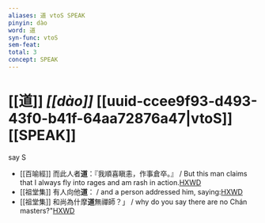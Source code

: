 ```yaml
---
aliases: 道 vtoS SPEAK
pinyin: dào
word: 道
syn-func: vtoS
sem-feat: 
total: 3
concept: SPEAK 
---
```

# [[道]] *[[dào]]*  [[uuid-ccee9f93-d493-43f0-b41f-64aa72876a47|vtoS]] [[SPEAK]]
say S
 - [[百喻經]] 而此人者**道**：『我順喜瞋恚，作事倉卒。』 / But this man claims that I always fly into rages and am rash in action.[HXWD](https://hxwd.org/textview.html?location=KR6b0066_T_001-0545a.12)
 - [[祖堂集]] 有人向他**道**： / and a person addressed him, saying:[HXWD](https://hxwd.org/textview.html?location=KR6q0002_Yan_016-4115a.21)
 - [[祖堂集]] 和尚為什摩**道**無禪師？」 / why do you say there are no Chán masters?"[HXWD](https://hxwd.org/textview.html?location=KR6q0002_Yan_016-4134a.7)